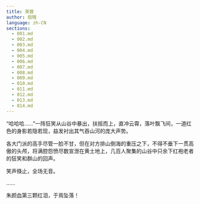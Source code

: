 ```yaml
---
title: 芙蓉
author: 抱残
language: zh-CN
sections:
  - 001.md
  - 002.md
  - 003.md
  - 004.md
  - 005.md
  - 006.md
  - 007.md
  - 008.md
  - 009.md
  - 010.md
  - 011.md
  - 012.md
  - 013.md
  - 014.md
---
```


“哈哈哈……”一阵狂笑从山谷中暴出，扶摇而上，直冲云霄，落叶飘飞间，一道红色的身影若隐若现，益发衬出其气吞山河的庞大声势。

各大门派的高手尽管一脸不甘，但在对方排山倒海的重压之下，不得不垂下一贯高傲的头颅，将满腔怨愤尽数宣泄在黄土地上，几百人聚集的山谷中只余下红袍老者的狂笑和群山的回声。

笑声倏止，全场无音。

……

朱颜血第三颗红泪，于焉坠落！
